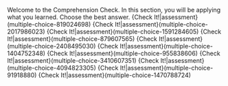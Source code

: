 Welcome to the Comprehension Check. In this section, you will be applying what you learned. Choose the best answer. 
{Check It!|assessment}(multiple-choice-819024698)
{Check It!|assessment}(multiple-choice-2017986023)
{Check It!|assessment}(multiple-choice-1591284605)
{Check It!|assessment}(multiple-choice-879607565)
{Check It!|assessment}(multiple-choice-2408495030)
{Check It!|assessment}(multiple-choice-1404752348)
{Check It!|assessment}(multiple-choice-955838606)
{Check It!|assessment}(multiple-choice-3410607351)
{Check It!|assessment}(multiple-choice-4094823305)
{Check It!|assessment}(multiple-choice-91918880)
{Check It!|assessment}(multiple-choice-1470788724)
